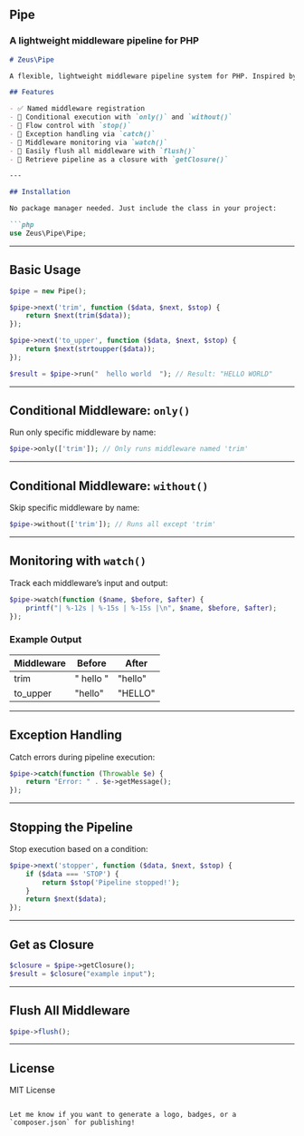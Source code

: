 ## Pipe 
### A lightweight middleware pipeline for PHP
```markdown
# Zeus\Pipe

A flexible, lightweight middleware pipeline system for PHP. Inspired by Laravel-style middleware, `Zeus\Pipe` allows you to process data through a series of named middleware functions with conditional execution, exception handling, and flow control.

## Features

- ✅ Named middleware registration  
- 🔁 Conditional execution with `only()` and `without()`  
- 🛑 Flow control with `stop()`  
- 🧩 Exception handling via `catch()`  
- 👀 Middleware monitoring via `watch()`  
- 🧼 Easily flush all middleware with `flush()`  
- 🔄 Retrieve pipeline as a closure with `getClosure()`

---

## Installation

No package manager needed. Just include the class in your project:

```php
use Zeus\Pipe\Pipe;
```

---

## Basic Usage

```php
$pipe = new Pipe();

$pipe->next('trim', function ($data, $next, $stop) {
    return $next(trim($data));
});

$pipe->next('to_upper', function ($data, $next, $stop) {
    return $next(strtoupper($data));
});

$result = $pipe->run("  hello world  "); // Result: "HELLO WORLD"
```

---

## Conditional Middleware: `only()`

Run only specific middleware by name:

```php
$pipe->only(['trim']); // Only runs middleware named 'trim'
```

---

## Conditional Middleware: `without()`

Skip specific middleware by name:

```php
$pipe->without(['trim']); // Runs all except 'trim'
```

---

## Monitoring with `watch()`

Track each middleware’s input and output:

```php
$pipe->watch(function ($name, $before, $after) {
    printf("| %-12s | %-15s | %-15s |\n", $name, $before, $after);
});
```

### Example Output

| Middleware   | Before         | After          |
|--------------|----------------|----------------|
| trim         | "  hello "     | "hello"        |
| to_upper     | "hello"        | "HELLO"        |

---

## Exception Handling

Catch errors during pipeline execution:

```php
$pipe->catch(function (Throwable $e) {
    return "Error: " . $e->getMessage();
});
```

---

## Stopping the Pipeline

Stop execution based on a condition:

```php
$pipe->next('stopper', function ($data, $next, $stop) {
    if ($data === 'STOP') {
        return $stop('Pipeline stopped!');
    }
    return $next($data);
});
```

---

## Get as Closure

```php
$closure = $pipe->getClosure();
$result = $closure("example input");
```

---

## Flush All Middleware

```php
$pipe->flush();
```

---

## License

MIT License
```

Let me know if you want to generate a logo, badges, or a `composer.json` for publishing!